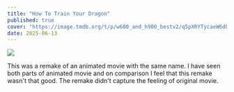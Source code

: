 ```yaml
---
title: "How To Train Your Dragon"
published: true
cover: "https://image.tmdb.org/t/p/w600_and_h900_bestv2/q5pXRYTycaeW6dEgsCrd4mYPmxM.jpg"
date: 2025-06-13
---
```

<div class="blog-posts">
    <img src="{{ cover }}" >
</div>

This was a remake of an animated movie with the same name. I have seen both parts of animated movie and on comparison I feel that this remake wasn't that good. The remake didn't capture the feeling of original movie.